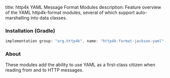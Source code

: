 title: http4k YAML Message Format Modules
description: Feature overview of the YAML http4k-format modules, several of which support auto-marshalling into data classes.

### Installation (Gradle)

```groovy
implementation group: "org.http4k", name: "http4k-format-jackson-yaml", version: "4.6.0.0"
```

### About
These modules add the ability to use YAML as a first-class citizen when reading from and to HTTP messages. 

[http4k]: https://http4k.org
